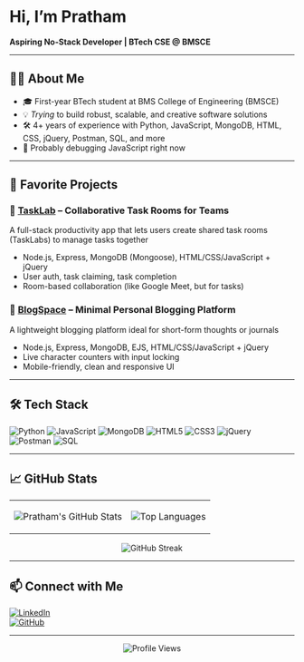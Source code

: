 # Hi, I’m Pratham

**Aspiring No-Stack Developer | BTech CSE @ BMSCE**

---

## 👨‍💻 About Me

- 🎓 First-year BTech student at BMS College of Engineering (BMSCE)  
- 💡 *Trying* to build robust, scalable, and creative software solutions  
- 🛠️ 4+ years of experience with Python, JavaScript, MongoDB, HTML, CSS, jQuery, Postman, SQL, and more  
- 🚀 Probably debugging JavaScript right now  

---

## 🌟 Favorite Projects

### 🧪 [TaskLab](https://github.com/pratham-g7/tasklab) – Collaborative Task Rooms for Teams  
A full-stack productivity app that lets users create shared task rooms (TaskLabs) to manage tasks together  
- Node.js, Express, MongoDB (Mongoose), HTML/CSS/JavaScript + jQuery  
- User auth, task claiming, task completion  
- Room-based collaboration (like Google Meet, but for tasks)

### 📝 [BlogSpace](https://github.com/pratham-g7/blogspace) – Minimal Personal Blogging Platform  
A lightweight blogging platform ideal for short-form thoughts or journals  
- Node.js, Express, MongoDB, EJS, HTML/CSS/JavaScript + jQuery  
- Live character counters with input locking  
- Mobile-friendly, clean and responsive UI  

---

## 🛠️ Tech Stack

![Python](https://img.shields.io/badge/Python-3670A0?style=for-the-badge&logo=python&logoColor=ffdd54) 
![JavaScript](https://img.shields.io/badge/JavaScript-F7DF1E?style=for-the-badge&logo=javascript&logoColor=black)
![MongoDB](https://img.shields.io/badge/MongoDB-4EA94B?style=for-the-badge&logo=mongodb&logoColor=white)
![HTML5](https://img.shields.io/badge/HTML5-E34F26?style=for-the-badge&logo=html5&logoColor=white)
![CSS3](https://img.shields.io/badge/CSS3-1572B6?style=for-the-badge&logo=css3&logoColor=white)
![jQuery](https://img.shields.io/badge/jQuery-0769AD?style=for-the-badge&logo=jquery&logoColor=white)
![Postman](https://img.shields.io/badge/Postman-FF6C37?style=for-the-badge&logo=postman&logoColor=white)
![SQL](https://img.shields.io/badge/SQL-4479A1?style=for-the-badge&logo=sqlite&logoColor=white)

---

## 📈 GitHub Stats

<div align="center">

<table>
<tr>
<td>
  
![Pratham's GitHub Stats](https://github-readme-stats.vercel.app/api?username=pratham-g7&show_icons=true&theme=tokyonight&hide_border=true&count_private=true)

</td>
<td>

![Top Languages](https://github-readme-stats.vercel.app/api/top-langs/?username=pratham-g7&layout=compact&theme=tokyonight&hide_border=true)

</td>
</tr>
</table>

![GitHub Streak](https://github-readme-streak-stats.herokuapp.com?user=pratham-g7&theme=tokyonight&hide_border=true)

</div>

---

## 📫 Connect with Me

[![LinkedIn](https://img.shields.io/badge/LinkedIn-blue?style=for-the-badge&logo=linkedin)](https://www.linkedin.com/in/pratham-gopal-112a04369/)  
[![GitHub](https://img.shields.io/badge/GitHub-100000?style=for-the-badge&logo=github&logoColor=white)](https://github.com/yourusername)

---

<div align="center">

![Profile Views](https://komarev.com/ghpvc/?username=yourusername&label=Profile%20Views&color=0e75b6&style=flat)

</div>
